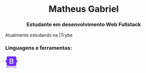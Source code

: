 <h1 align="center">Matheus Gabriel</h1>
<h3 align="center">Estudante em desenvolvimento Web Fullstack</h3>
<p align="left">Atualmente estudando na |Trybe</p>

<h3 align="left">Linguagens e ferramentas:</h3>
 <a href="https://getbootstrap.com" target="_blank"> <img src="https://raw.githubusercontent.com/devicons/devicon/master/icons/bootstrap/bootstrap-plain-wordmark.svg" alt="bootstrap" width="40" height="40"/> </a>
